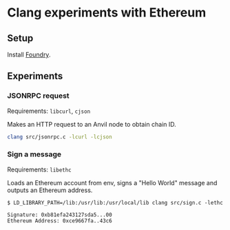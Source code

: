 # Clang experiments with Ethereum

## Setup

Install [Foundry](https://getfoundry.sh).

## Experiments

### JSONRPC request

Requirements: `libcurl`, `cjson`

Makes an HTTP request to an Anvil node to obtain chain ID.

```sh
clang src/jsonrpc.c -lcurl -lcjson
```

### Sign a message

Requirements: `libethc`

Loads an Ethereum account from env, signs a "Hello World" message and outputs an
Ethereum address.

```
$ LD_LIBRARY_PATH=/lib:/usr/lib:/usr/local/lib clang src/sign.c -lethc

Signature: 0xb81efa243127sda5...00
Ethereum Address: 0xce9667fa..43c6
```
